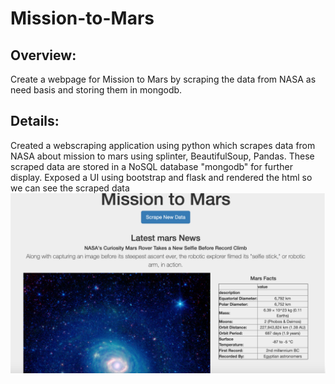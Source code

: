 # Mission-to-Mars

## Overview:
   
   Create a webpage for Mission to Mars by scraping the data from NASA as need basis and storing them in mongodb.
   
## Details:

   Created a webscraping application using python which scrapes data from NASA about mission to mars using splinter, BeautifulSoup, Pandas. These scraped data are stored in a NoSQL database "mongodb" for further display. Exposed a UI using bootstrap and flask and rendered the html so we can see the scraped data ![Mission to Mars](images/Mission_to_Mars.png)
   
   
